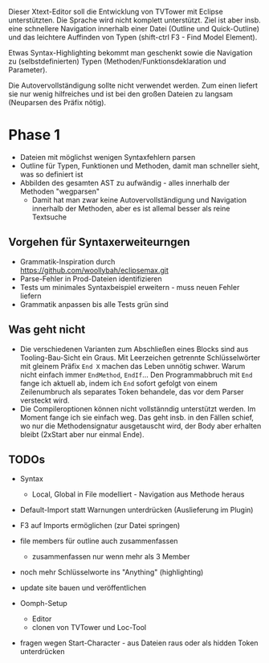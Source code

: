 Dieser Xtext-Editor soll die Entwicklung von TVTower mit Eclipse unterstützten.
Die Sprache wird nicht komplett unterstützt.
Ziel ist aber insb. eine schnellere Navigation innerhalb einer Datei (Outline und Quick-Outline) und das leichtere Auffinden von Typen (shift-ctrl F3 - Find Model Element).

Etwas Syntax-Highlighting bekommt man geschenkt sowie die Navigation zu (selbstdefinierten) Typen (Methoden/Funktionsdeklaration und Parameter).

Die Autovervollständigung sollte nicht verwendet werden.
Zum einen liefert sie nur wenig hilfreiches und ist bei den großen Dateien zu langsam (Neuparsen des Präfix nötig).

# Phase 1

* Dateien mit möglichst wenigen Syntaxfehlern parsen
* Outline für Typen, Funktionen und Methoden, damit man schneller sieht, was so definiert ist
* Abbilden des gesamten AST zu aufwändig - alles innerhalb der Methoden "wegparsen"
    * Damit hat man zwar keine Autovervollständigung und Navigation innerhalb der Methoden, aber es ist allemal besser als reine Textsuche

## Vorgehen für Syntaxerweiteurngen

* Grammatik-Inspiration durch https://github.com/woollybah/eclipsemax.git
* Parse-Fehler in Prod-Dateien identifizieren
* Tests um minimales Syntaxbeispiel erweitern - muss neuen Fehler liefern
* Grammatik anpassen bis alle Tests grün sind

## Was geht nicht

* Die verschiedenen Varianten zum Abschließen eines Blocks sind aus Tooling-Bau-Sicht ein Graus. Mit Leerzeichen getrennte Schlüsselwörter mit gleinem Präfix `End X` machen das Leben unnötig schwer. Warum nicht einfach immer `EndMethod`, `EndIf`... Den Programmabbruch mit `End` fange ich aktuell ab, indem ich `End` sofort gefolgt von einem Zeilenumbruch als separates Token behandele, das vor dem Parser versteckt wird.
* Die Compileroptionen können nicht vollstänndig unterstützt werden. Im Moment fange ich sie einfach weg. Das geht insb. in den Fällen schief, wo nur die Methodensignatur ausgetauscht wird, der Body aber erhalten bleibt (2xStart aber nur einmal Ende).

## TODOs

* Syntax
    * Local, Global in File modelliert - Navigation aus Methode heraus
* Default-Import statt Warnungen unterdrücken (Auslieferung im Plugin)
* F3 auf Imports ermöglichen (zur Datei springen)
* file members für outline auch zusammenfassen
    * zusammenfassen nur wenn mehr als 3 Member
* noch mehr Schlüsselworte ins "Anything" (highlighting)

* update site bauen und veröffentlichen
* Oomph-Setup
    * Editor
    * clonen von TVTower und Loc-Tool
* fragen wegen Start-Character - aus Dateien raus oder als hidden Token unterdrücken